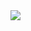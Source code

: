 <img src="https://capsule-render.vercel.app/api?type=venom&color=#8e44ad&height=500&section=header&text=Ready-Bridge&fontSize=70&fontColor=black" />
